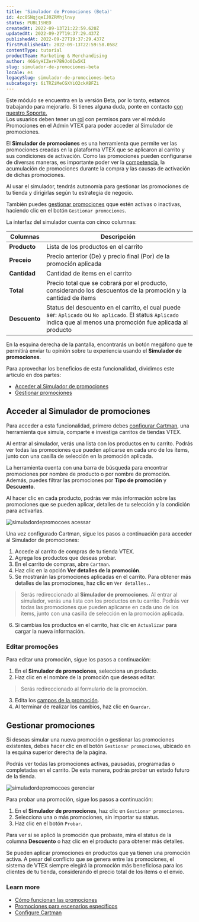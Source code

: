 ```yaml
---
title: 'Simulador de Promociones (Beta)'
id: 4zc8SNqjqeIJ0ZRMhjlnvy
status: PUBLISHED
createdAt: 2022-09-13T21:22:59.620Z
updatedAt: 2022-09-27T19:37:29.437Z
publishedAt: 2022-09-27T19:37:29.437Z
firstPublishedAt: 2022-09-13T22:59:58.058Z
contentType: tutorial
productTeam: Marketing & Merchandising
author: 46G4yHIZerH7B9Jo0Iw5KI
slug: simulador-de-promociones-beta
locale: es
legacySlug: simulador-de-promociones-beta
subcategory: 6iTRZiMeCGXYiO2ckABFZi
---
```


<div class = "alert alert-info">
Este módulo se encuentra en la versión Beta, por lo tanto, estamos trabajando para mejorarlo. Si tienes alguna duda, ponte en contacto <a href="https://help.vtex.com/es/support">con nuestro Soporte. </a>
</div>

<div class = "alert alert-warning">
Los usuarios deben tener un <a href="https://help.vtex.com/es/tutorial/perfis-de-acesso--7HKK5Uau2H6wxE1rH5oRbc">rol</a> con permisos para ver el módulo Promociones en el Admin VTEX para poder acceder al Simulador de promociones.
</div>

El **Simulador de promociones** es una herramienta que permite ver las promociones creadas en la plataforma VTEX que se aplicaron al carrito y sus condiciones de activación. Como las promociones pueden configurarse de diversas maneras, es importante poder ver la [competencia](https://help.vtex.com/es/tutorial/entendendo-a-concorrencia-de-promocoes--tutorials_2270), la acumulación de promociones durante la compra y las causas de activación de dichas promociones.

Al usar el simulador, tendrás autonomía para gestionar las promociones de tu tienda y dirigirlas según tu estrategia de negocio.

También puedes [gestionar promociones]((#gestionar-promociones)) qque estén activas o inactivas, haciendo clic en el botón `Gestionar promociones`.

La interfaz del simulador cuenta con cinco columnas:

| **Columnas** |**Descripción**| 
| ----------- | ------------- |
| **Producto** | Lista de los productos en el carrito |
| **Preceio** | Precio anterior (De) y precio final (Por) de la promoción aplicada |
| **Cantidad** | Cantidad de ítems en el carrito |
| **Total** | Precio total que se cobrará por el producto, considerando los descuentos de la promoción y la cantidad de ítems |
| **Descuento** | Status del descuento en el carrito, el cual puede ser: `Aplicado` ou `No aplicado`. El status `Aplicado` indica que al menos una promoción fue aplicada al producto |

<div class = "alert alert-info">
En la esquina derecha de la pantalla, encontrarás un botón megáfono <i class="fas fa-bullhorn"></i> que te permitirá enviar tu opinión sobre tu experiencia usando el <b>Simulador de promociones</b>.
</div>

Para aprovechar los beneficios de esta funcionalidad, dividimos este artículo en dos partes:

- [Acceder al Simulador de promociones](#acceder-al-simulador-de-promociones)
- [Gestionar promociones](#gestionar-promociones)

## Acceder al Simulador de promociones

Para acceder a esta funcionalidad, primero debes [configurar Cartman](https://help.vtex.com/es/tutorial/configurar-o-cartman--1ACMTStZYkMqB0lTgwg451), una herramienta que simula, comparte e investiga carritos de tiendas VTEX.

Al entrar al simulador, verás una lista con los productos en tu carrito. Podrás ver todas las promociones que pueden aplicarse en cada uno de los ítems, junto con una casilla de selección <i class="fas fa-check-square"></i> en la promoción aplicada.

La herramienta cuenta con una barra de búsqueda para encontrar promociones por nombre de producto o por nombre de promoción. Además, puedes filtrar las promociones por **Tipo de promoción** y **Descuento**.

Al hacer clic en cada producto, podrás ver más información sobre las promociones que se pueden aplicar, detalles de tu selección y la condición para activarlas.

![simuladordepromocoes acessar](//images.ctfassets.net/alneenqid6w5/7piR33ciR1x0givnQyxbk7/cdb47a1c812d3fa244aeb6127be100ee/simuladordepromocoes_acessar.gif)

Una vez configurado Cartman, sigue los pasos a continuación para acceder al Simulador de promociones:

1. Accede al carrito de compras de tu tienda VTEX.
2. Agrega los productos que deseas probar.
3. En el carrito de compras, abre `Cartman`. 
4. Haz clic en la opción **Ver detalles de la promoción**.
5. Se mostrarán las promociones aplicadas en el carrito. Para obtener más detalles de las promociones, haz clic en `Ver detalles.`.
  > Serás redireccionado al **Simulador de promociones**. Al entrar al simulador, verás una lista con los productos en tu carrito. Podrás ver todas las promociones que pueden aplicarse en cada uno de los ítems, junto con una casilla de selección en la promoción aplicada.
6. Si cambias los productos en el carrito, haz clic en `Actualizar` para cargar la nueva información.

### Editar promoções

Para editar una promoción, sigue los pasos a continuación:

1. En el **Simulador de promociones**, selecciona un producto.
2. Haz clic en el nombre de la promoción que deseas editar.
  > Serás redireccionado al formulario de la promoción.
3. Edita los [campos de la promoción](https://help.vtex.com/pt/tracks/promocoes--6asfF1vFYiZgTQtOzwJchR/7FjbeZdE2KMwk5L1t98pZI#quais-os-dados-gerais-desta-promocao).
4. Al terminar de realizar los cambios, haz clic en `Guardar`.

## Gestionar promociones

Si deseas simular una nueva promoción o gestionar las promociones existentes, debes hacer clic en el botón `Gestionar promociones`, ubicado en la esquina superior derecha de la página.

Podrás ver todas las promociones activas, pausadas, programadas o completadas en el carrito. De esta manera, podrás probar un estado futuro de la tienda.

![simuladordepromocoes gerenciar](//images.ctfassets.net/alneenqid6w5/6J3Bp4YcEZ6V5cgVj4dnhM/c0a6896fcec1bb0cf3bbc6ea3362d19f/simuladordepromocoes_gerenciar.gif)

Para probar una promoción, sigue los pasos a continuación:

1. En el **Simulador de promociones**, haz clic en `Gestionar promociones`.
2. Selecciona una o más promociones, sin importar su status.
3. Haz clic en el botón `Probar`.

Para ver si se aplicó la promoción que probaste, mira el status de la columna **Descuento** o haz clic en el producto para obtener más detalles.

<div class = "alert alert-info">
Se pueden aplicar promociones en productos que ya tienen una promoción activa. A pesar del conflicto que se genera entre las promociones, el sistema de VTEX siempre elegirá la promoción más beneficiosa para los clientes de tu tienda, considerando el precio total de los ítems o el envío.
</div>

### Learn more

 * [Cómo funcionan las promociones](https://help.vtex.com/es/tracks/promocoes--6asfF1vFYiZgTQtOzwJchR)
 * [Promociones para escenarios específicos](https://help.vtex.com/es/tracks/promocoes--6asfF1vFYiZgTQtOzwJchR/jOu9b69mKbrTDfSJYAawy)
 * [Configure Cartman](https://help.vtex.com/es/tutorial/configurar-o-cartman--1ACMTStZYkMqB0lTgwg451)
